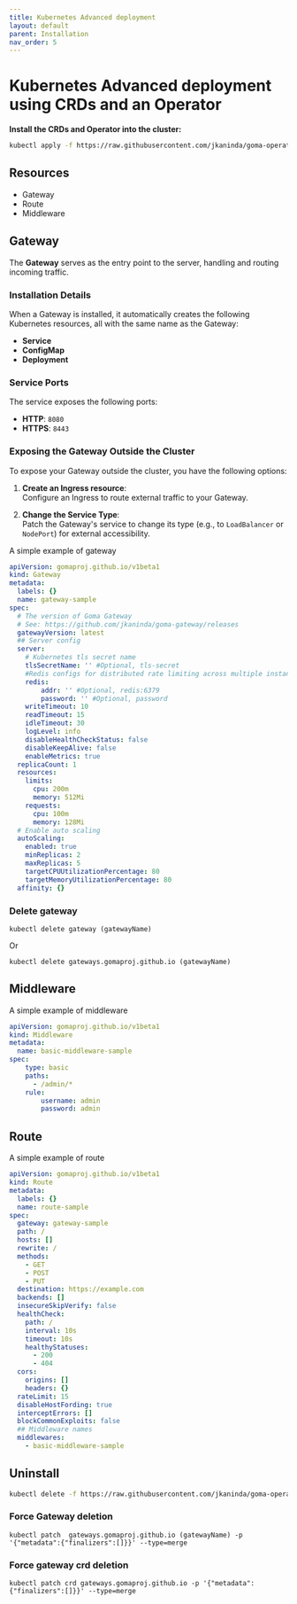 ```yaml
---
title: Kubernetes Advanced deployment
layout: default
parent: Installation
nav_order: 5
---
```


# Kubernetes Advanced deployment using CRDs and an Operator

**Install the CRDs and Operator into the cluster:**

```sh
kubectl apply -f https://raw.githubusercontent.com/jkaninda/goma-operator/main/dist/install.yaml
```

## Resources

- Gateway
- Route
- Middleware

## Gateway
The **Gateway** serves as the entry point to the server, handling and routing incoming traffic.

### Installation Details

When a Gateway is installed, it automatically creates the following Kubernetes resources, all with the same name as the Gateway:

- **Service**
- **ConfigMap**
- **Deployment**

### Service Ports

The service exposes the following ports:

- **HTTP**: `8080`
- **HTTPS**: `8443`

### Exposing the Gateway Outside the Cluster

To expose your Gateway outside the cluster, you have the following options:

1. **Create an Ingress resource**:  
   Configure an Ingress to route external traffic to your Gateway.

2. **Change the Service Type**:  
   Patch the Gateway's service to change its type (e.g., to `LoadBalancer` or `NodePort`) for external accessibility.

A simple example of gateway

```yaml
apiVersion: gomaproj.github.io/v1beta1
kind: Gateway
metadata:
  labels: {}
  name: gateway-sample
spec:
  # The version of Goma Gateway
  # See: https://github.com/jkaninda/goma-gateway/releases
  gatewayVersion: latest
  ## Server config
  server:
    # Kubernetes tls secret name
    tlsSecretName: '' #Optional, tls-secret
    #Redis configs for distributed rate limiting across multiple instances
    redis:
        addr: '' #Optional, redis:6379
        password: '' #Optional, password
    writeTimeout: 10
    readTimeout: 15
    idleTimeout: 30
    logLevel: info
    disableHealthCheckStatus: false
    disableKeepAlive: false
    enableMetrics: true
  replicaCount: 1
  resources:
    limits:
      cpu: 200m
      memory: 512Mi
    requests:
      cpu: 100m
      memory: 128Mi
  # Enable auto scaling
  autoScaling:
    enabled: true
    minReplicas: 2
    maxReplicas: 5
    targetCPUUtilizationPercentage: 80
    targetMemoryUtilizationPercentage: 80
  affinity: {}
```
### Delete gateway
```shell
kubectl delete gateway (gatewayName)
```
Or

```shell
kubectl delete gateways.gomaproj.github.io (gatewayName)
```

## Middleware

A simple example of middleware

```yaml
apiVersion: gomaproj.github.io/v1beta1
kind: Middleware
metadata:
  name: basic-middleware-sample
spec:
    type: basic
    paths:
      - /admin/*
    rule:
        username: admin
        password: admin
```

## Route

A simple example of route

```yaml
apiVersion: gomaproj.github.io/v1beta1
kind: Route
metadata:
  labels: {}
  name: route-sample
spec:
  gateway: gateway-sample
  path: /
  hosts: []
  rewrite: /
  methods:
    - GET
    - POST
    - PUT
  destination: https://example.com
  backends: []
  insecureSkipVerify: false
  healthCheck:
    path: /
    interval: 10s
    timeout: 10s
    healthyStatuses:
      - 200
      - 404
  cors:
    origins: []
    headers: {}
  rateLimit: 15
  disableHostFording: true
  interceptErrors: []
  blockCommonExploits: false
  ## Middleware names
  middlewares:
    - basic-middleware-sample
```

## Uninstall

```sh
kubectl delete -f https://raw.githubusercontent.com/jkaninda/goma-operator/main/dist/install.yaml
```

### Force Gateway deletion

```shell
kubectl patch  gateways.gomaproj.github.io (gatewayName) -p '{"metadata":{"finalizers":[]}}' --type=merge
```

### Force gateway crd deletion

```shell
kubectl patch crd gateways.gomaproj.github.io -p '{"metadata":{"finalizers":[]}}' --type=merge

```